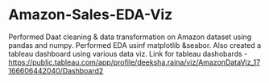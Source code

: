 # Amazon-Sales-EDA-Viz

Performed Daat cleaning & data transformation on Amazon dataset using pandas and numpy. Performed EDA usinf matplotlib &seabor. Also created a tableau dashboard using various data viz.
Link for tableau dashobards - https://public.tableau.com/app/profile/deeksha.raina/viz/AmazonDataViz_17166606442040/Dashboard2
